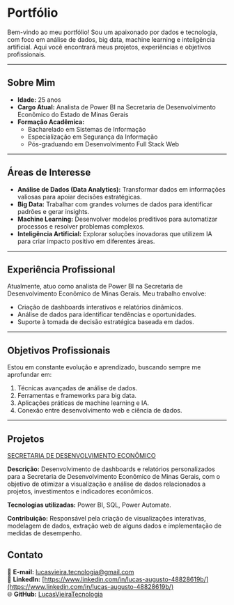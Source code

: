 

# Portfólio

Bem-vindo ao meu portfólio! Sou um apaixonado por dados e tecnologia, com foco em análise de dados, big data, machine learning e inteligência artificial. Aqui você encontrará meus projetos, experiências e objetivos profissionais.

---

## Sobre Mim

- **Idade:** 25 anos
- **Cargo Atual:** Analista de Power BI na Secretaria de Desenvolvimento Econômico do Estado de Minas Gerais
- **Formação Acadêmica:**  
  - Bacharelado em Sistemas de Informação  
  - Especialização em Segurança da Informação  
  - Pós-graduando em Desenvolvimento Full Stack Web

---

## Áreas de Interesse

- **Análise de Dados (Data Analytics):** Transformar dados em informações valiosas para apoiar decisões estratégicas.
- **Big Data:** Trabalhar com grandes volumes de dados para identificar padrões e gerar insights.
- **Machine Learning:** Desenvolver modelos preditivos para automatizar processos e resolver problemas complexos.
- **Inteligência Artificial:** Explorar soluções inovadoras que utilizem IA para criar impacto positivo em diferentes áreas.

---

## Experiência Profissional

Atualmente, atuo como analista de Power BI na Secretaria de Desenvolvimento Econômico de Minas Gerais. Meu trabalho envolve:

- Criação de dashboards interativos e relatórios dinâmicos.
- Análise de dados para identificar tendências e oportunidades.
- Suporte à tomada de decisão estratégica baseada em dados.

---

## Objetivos Profissionais

Estou em constante evolução e aprendizado, buscando sempre me aprofundar em:

1. Técnicas avançadas de análise de dados.
2. Ferramentas e frameworks para big data.
3. Aplicações práticas de machine learning e IA.
4. Conexão entre desenvolvimento web e ciência de dados.

---

## Projetos

[SECRETARIA DE DESENVOLVIMENTO ECONÔMICO](https://desenvolvimento.mg.gov.br/inicio/projetos/projeto/1140)

**Descrição:** Desenvolvimento de dashboards e relatórios personalizados para a Secretaria de Desenvolvimento Econômico de Minas Gerais, com o objetivo de otimizar a visualização e análise de dados relacionados a projetos, investimentos e indicadores econômicos.

**Tecnologias utilizadas:** Power BI, SQL, Power Automate.

**Contribuição:** Responsável pela criação de visualizações interativas, modelagem de dados, extração web de alguns dados e implementação de medidas de desempenho.


## Contato

📧 **E-mail:** lucasvieira.tecnologia@gmail.com  
💼 **LinkedIn:** [https://www.linkedin.com/in/lucas-augusto-48828619b/](https://www.linkedin.com/in/lucas-augusto-48828619b/)  
🌐 **GitHub:** [LucasVieiraTecnologia](https://github.com/LucasVieiraTecnologia)

